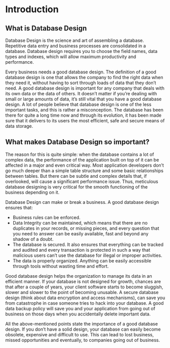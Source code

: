 # Introduction

## What is Database Design

Database Design is the science and art of assembling a database. Repetitive data entry and business processes are consolidated in a database. Database design requires you to choose the field names, data types and indexes, which will allow maximum productivity and performance.

Every business needs a good database design. The definition of a good database design is one that allows the company to find the right data when they need it, without having to sort through loads of data that they don’t need. A good database design is important for any company that deals with its own data or the data of others. It doesn’t matter if you’re dealing with small or large amounts of data, it’s still vital that you have a good database design. A lot of people believe that database design is one of the less important tasks, and this is rather a misconception. The database has been there for quite a long time now and through its evolution, it has been made sure that it delivers to its users the most efficient, safe and secure means of data storage.

## What makes Database Design so important?

The reason for this is quite simple: when the database contains a lot of complex data, the performance of the application built on top of it can be affected in a major and even critical way. Most application developers don’t go much deeper than a simple table structure and some basic relationships between tables. But there can be subtle and complex details that, if overlooked, will cause a significant performance issue. Thus, meticulous database designing is very critical for the smooth functioning of the business depending on it.

Database Design can make or break a business. A good database design ensures that:

-   Business rules can be enforced.
-   Data Integrity can be maintained, which means that there are no duplicates in your records, or missing pieces, and every question that you need to answer can be easily available, fast and beyond any shadow of a doubt.
-   The database is secured. It also ensures that everything can be tracked and audited and every transaction is protected in such a way that malicious users can’t use the database for illegal or improper activities.
-   The data is properly organized. Anything can be easily accessible through tools without wasting time and effort.

Good database design helps the organization to manage its data in an efficient manner. If your database is not designed for growth, chances are that after a couple of years, your client software starts to become sluggish, slower and slower to the point of becoming unusable. A secure database design (think about data encryption and access mechanisms), can save you from catastrophe in case someone tries to hack into your database. A good data backup policy will save you and your application from going out of business on those days when you accidentally delete important data.

All the above-mentioned points state the importance of a good database design. If you don’t have a solid design, your database can easily become obsolete, expensive and difficult to use. This can lead to lost business, missed opportunities and eventually, to companies going out of business.

